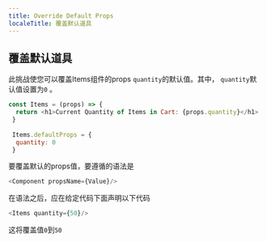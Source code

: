 ```yaml
---
title: Override Default Props
localeTitle: 覆盖默认道具
---
```

## 覆盖默认道具

此挑战使您可以覆盖Items组件的props `quantity`的默认值。其中， `quantity`默认值设置为`0` 。

```react.js
const Items = (props) => { 
  return <h1>Current Quantity of Items in Cart: {props.quantity}</h1> 
 } 
 
 Items.defaultProps = { 
  quantity: 0 
 } 
```

要覆盖默认的props值，要遵循的语法是

```react.js
<Component propsName={Value}/> 
```

在语法之后，应在给定代码下面声明以下代码

```react.js
<Items quantity={50}/> 
```

这将覆盖值`0`到`50`